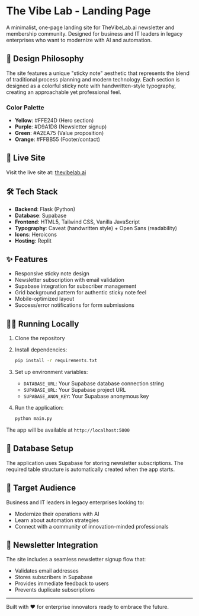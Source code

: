 # The Vibe Lab - Landing Page

A minimalist, one-page landing site for TheVibeLab.ai newsletter and membership community. Designed for business and IT leaders in legacy enterprises who want to modernize with AI and automation.

## 🎨 Design Philosophy

The site features a unique "sticky note" aesthetic that represents the blend of traditional process planning and modern technology. Each section is designed as a colorful sticky note with handwritten-style typography, creating an approachable yet professional feel.

### Color Palette
- **Yellow**: #FFE24D (Hero section)
- **Purple**: #D9A1D8 (Newsletter signup)
- **Green**: #A2EA75 (Value proposition)
- **Orange**: #FFBB55 (Footer/contact)

## 🚀 Live Site

Visit the live site at: [thevibelab.ai](https://thevibelab.ai)

## 🛠 Tech Stack

- **Backend**: Flask (Python)
- **Database**: Supabase
- **Frontend**: HTML5, Tailwind CSS, Vanilla JavaScript
- **Typography**: Caveat (handwritten style) + Open Sans (readability)
- **Icons**: Heroicons
- **Hosting**: Replit

## ✨ Features

- Responsive sticky note design
- Newsletter subscription with email validation
- Supabase integration for subscriber management
- Grid background pattern for authentic sticky note feel
- Mobile-optimized layout
- Success/error notifications for form submissions

## 🏃‍♂️ Running Locally

1. Clone the repository
2. Install dependencies:
   ```bash
   pip install -r requirements.txt
   ```
3. Set up environment variables:
   - `DATABASE_URL`: Your Supabase database connection string
   - `SUPABASE_URL`: Your Supabase project URL
   - `SUPABASE_ANON_KEY`: Your Supabase anonymous key

4. Run the application:
   ```bash
   python main.py
   ```

The app will be available at `http://localhost:5000`

## 📝 Database Setup

The application uses Supabase for storing newsletter subscriptions. The required table structure is automatically created when the app starts.

## 🎯 Target Audience

Business and IT leaders in legacy enterprises looking to:
- Modernize their operations with AI
- Learn about automation strategies
- Connect with a community of innovation-minded professionals

## 📧 Newsletter Integration

The site includes a seamless newsletter signup flow that:
- Validates email addresses
- Stores subscribers in Supabase
- Provides immediate feedback to users
- Prevents duplicate subscriptions

---

Built with ❤️ for enterprise innovators ready to embrace the future.